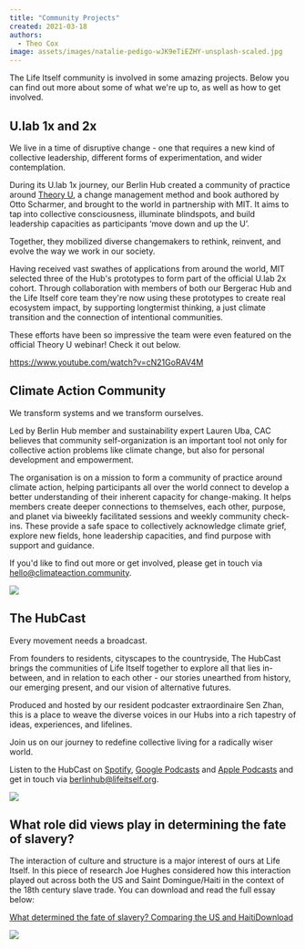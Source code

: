 ```yaml
---
title: "Community Projects"
created: 2021-03-18
authors: 
  - Theo Cox
image: assets/images/natalie-pedigo-wJK9eTiEZHY-unsplash-scaled.jpg
---
```


The Life Itself community is involved in some amazing projects. Below you can find out more about some of what we're up to, as well as how to get involved.

## U.lab 1x and 2x

We live in a time of disruptive change - one that requires a new kind of collective leadership, different forms of experimentation, and wider contemplation. 

During its U.lab 1x journey, our Berlin Hub created a community of practice around [Theory U](https://www.presencing.org/aboutus/theory-u), a change management method and book authored by Otto Scharmer, and brought to the world in partnership with MIT. It aims to tap into collective consciousness, illuminate blindspots, and build leadership capacities as participants ‘move down and up the U’. 

Together, they mobilized diverse changemakers to rethink, reinvent, and evolve the way we work in our society. 

Having received vast swathes of applications from around the world, MIT selected three of the Hub's prototypes to form part of the official U.lab 2x cohort. Through collaboration with members of both our Bergerac Hub and the Life Itself core team they're now using these prototypes to create real ecosystem impact, by supporting longtermist thinking, a just climate transition and the connection of intentional communities.

These efforts have been so impressive the team were even featured on the official Theory U webinar! Check it out below.

https://www.youtube.com/watch?v=cN21GoRAV4M

## Climate Action Community

We transform systems and we transform ourselves.

Led by Berlin Hub member and sustainability expert Lauren Uba, CAC believes that community self-organization is an important tool not only for collective action problems like climate change, but also for personal development and empowerment.

The organisation is on a mission to form a community of practice around climate action, helping participants all over the world connect to develop a better understanding of their inherent capacity for change-making. It helps members create deeper connections to themselves, each other, purpose, and planet via biweekly facilitated sessions and weekly community check-ins. These provide a safe space to collectively acknowledge climate grief, explore new fields, hone leadership capacities, and find purpose with support and guidance.

If you'd like to find out more or get involved, please get in touch via [hello@climateaction.community](mailto:hello@climateaction.community).

![](assets/images/cac-logo-blue.png)

## The HubCast

Every movement needs a broadcast.

From founders to residents, cityscapes to the countryside, The HubCast brings the communities of Life Itself together to explore all that lies in-between, and in relation to each other - our stories unearthed from history, our emerging present, and our vision of alternative futures.

Produced and hosted by our resident podcaster extraordinaire Sen Zhan, this is a place to weave the diverse voices in our Hubs into a rich tapestry of ideas, experiences, and lifelines.

Join us on our journey to redefine collective living for a radically wiser world.

Listen to the HubCast on [Spotify](https://open.spotify.com/show/5ExBgcxpOyQEQOe9tXB0IE?si=YfyF_dyNSnKHultA5U4dGQ), [Google Podcasts](https://podcasts.google.com/feed/aHR0cHM6Ly93d3cuc3ByZWFrZXIuY29tL3Nob3cvNDc0MTE5Ni9lcGlzb2Rlcy9mZWVk) and [Apple Podcasts](https://podcasts.apple.com/us/podcast/hubcast/id1548190164?uo=4) and get in touch via [berlinhub@lifeitself.org](mailto:berlinhub@lifeitself.org).

![](assets/images/HubCast-Logo.png)

## What role did views play in determining the fate of slavery?

The interaction of culture and structure is a major interest of ours at Life Itself. In this piece of research Joe Hughes considered how this interaction played out across both the US and Saint Domingue/Haiti in the context of the 18th century slave trade. You can download and read the full essay below:

[What determined the fate of slavery? Comparing the US and Haiti](assets/What-determined-the-fate-of-slavery-comparing-the-US-and-Haiti-1.pdf)[Download](assets/What-determined-the-fate-of-slavery-comparing-the-US-and-Haiti-1.pdf)

![](assets/images/360_F_171263068_RKcRfXvb94C9eiMAhlQhvaxiaLIaII4Z.png)
